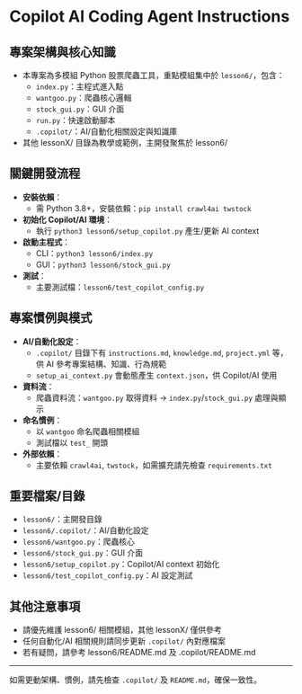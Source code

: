 # Copilot AI Coding Agent Instructions

## 專案架構與核心知識
- 本專案為多模組 Python 股票爬蟲工具，重點模組集中於 `lesson6/`，包含：
  - `index.py`：主程式進入點
  - `wantgoo.py`：爬蟲核心邏輯
  - `stock_gui.py`：GUI 介面
  - `run.py`：快速啟動腳本
  - `.copilot/`：AI/自動化相關設定與知識庫
- 其他 lessonX/ 目錄為教學或範例，主開發聚焦於 lesson6/

## 關鍵開發流程
- **安裝依賴**：
  - 需 Python 3.8+，安裝依賴：`pip install crawl4ai twstock`
- **初始化 Copilot/AI 環境**：
  - 執行 `python3 lesson6/setup_copilot.py` 產生/更新 AI context
- **啟動主程式**：
  - CLI：`python3 lesson6/index.py`
  - GUI：`python3 lesson6/stock_gui.py`
- **測試**：
  - 主要測試檔：`lesson6/test_copilot_config.py`

## 專案慣例與模式
- **AI/自動化設定**：
  - `.copilot/` 目錄下有 `instructions.md`, `knowledge.md`, `project.yml` 等，供 AI 參考專案結構、知識、行為規範
  - `setup_ai_context.py` 會動態產生 `context.json`，供 Copilot/AI 使用
- **資料流**：
  - 爬蟲資料流：`wantgoo.py` 取得資料 → `index.py`/`stock_gui.py` 處理與顯示
- **命名慣例**：
  - 以 `wantgoo` 命名爬蟲相關模組
  - 測試檔以 `test_` 開頭
- **外部依賴**：
  - 主要依賴 `crawl4ai`, `twstock`，如需擴充請先檢查 `requirements.txt`

## 重要檔案/目錄
- `lesson6/`：主開發目錄
- `lesson6/.copilot/`：AI/自動化設定
- `lesson6/wantgoo.py`：爬蟲核心
- `lesson6/stock_gui.py`：GUI 介面
- `lesson6/setup_copilot.py`：Copilot/AI context 初始化
- `lesson6/test_copilot_config.py`：AI 設定測試

## 其他注意事項
- 請優先維護 lesson6/ 相關模組，其他 lessonX/ 僅供參考
- 任何自動化/AI 相關規則請同步更新 `.copilot/` 內對應檔案
- 若有疑問，請參考 lesson6/README.md 及 .copilot/README.md

---
如需更動架構、慣例，請先檢查 `.copilot/` 及 `README.md`，確保一致性。
